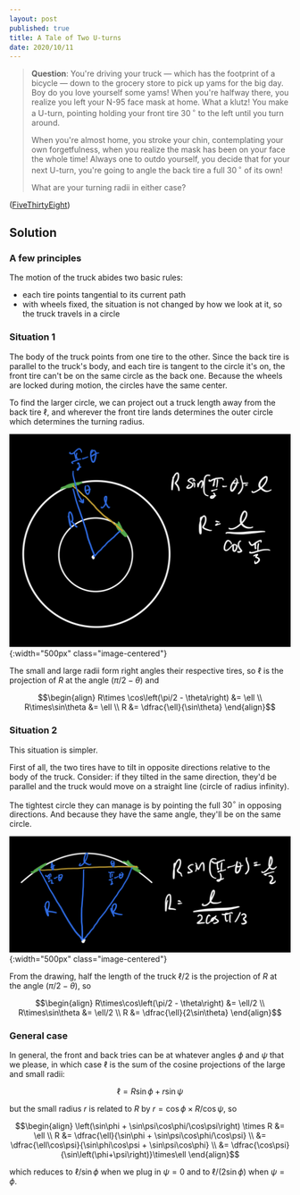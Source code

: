 ```yaml
---
layout: post
published: true
title: A Tale of Two U-turns
date: 2020/10/11
---
```


>**Question**: You're driving your truck — which has the footprint of a bicycle — down to the grocery store to pick up yams for the big day. Boy do you love yourself some yams! When you're halfway there, you realize you left your N-95 face mask at home. What a klutz! You make a U-turn, pointing holding your front tire $30\,^\circ$ to the left until you turn around. 
>
>When you're almost home, you stroke your chin, contemplating your own forgetfulness, when you realize the mask has been on your face the whole time! Always one to outdo yourself, you decide that for your next U-turn, you're going to angle the back tire a full $30\,^\circ$ of its own! 
>
>What are your turning radii in either case?

<!--more-->

([FiveThirtyEight](https://fivethirtyeight.com/features/can-you-parallel-park-your-car/))

## Solution

### A few principles

The motion of the truck abides two basic rules:

- each tire points tangential to its current path
- with wheels fixed, the situation is not changed by how we look at it, so the truck travels in a circle

### Situation 1

The body of the truck points from one tire to the other. Since the back tire is parallel to the truck's body, and each tire is tangent to the circle it's on, the front tire can't be on the same circle as the back one. Because the wheels are locked during motion, the circles have the same center. 

To find the larger circle, we can project out a truck length away from the back tire $\ell,$ and wherever the front tire lands determines the outer circle which determines the turning radius. 

![](/img/2020-10-09-turning-radius-situation-1.png){:width="500px" class="image-centered"}

The small and large radii form right angles their respective tires, so $\ell$ is the projection of $R$ at the angle $\left(\pi/2 - \theta\right)$ and

$$\begin{align}
R\times \cos\left(\pi/2 - \theta\right) &= \ell \\
R\times\sin\theta &= \ell \\
R &= \dfrac{\ell}{\sin\theta}
\end{align}$$

### Situation 2

This situation is simpler. 

First of all, the two tires have to tilt in opposite directions relative to the body of the truck. Consider: if they tilted in the same direction, they'd be parallel and the truck would move on a straight line (circle of radius infinity). 

The tightest circle they can manage is by pointing the full $30^\circ$ in opposing directions. And because they have the same angle, they'll be on the same circle. 

![](/img/2020-10-09-turning-radius-situation-2.png){:width="500px" class="image-centered"}

From the drawing, half the length of the truck $\ell/2$ is the projection of $R$ at the angle $\left(\pi/2-\theta\right),$ so

$$\begin{align}
R\times\cos\left(\pi/2 - \theta\right) &= \ell/2 \\
R\times\sin\theta &= \ell/2 \\
R &= \dfrac{\ell}{2\sin\theta}
\end{align}$$

### General case

In general, the front and back tries can be at whatever angles $\phi$ and $\psi$ that we please, in which case $\ell$ is the sum of the cosine projections of the large and small radii:

$$\ell = R\sin\phi + r\sin\psi$$

but the small radius $r$ is related to $R$ by $r = \cos\phi \times R/\cos\psi,$ so

$$\begin{align}
\left(\sin\phi + \sin\psi\cos\phi/\cos\psi\right) \times R &= \ell \\
R &= \dfrac{\ell}{\sin\phi + \sin\psi\cos\phi/\cos\psi} \\
&= \dfrac{\ell\cos\psi}{\sin\phi\cos\psi + \sin\psi\cos\phi} \\
&= \dfrac{\cos\psi}{\sin\left(\phi+\psi\right)}\times\ell
\end{align}$$

which reduces to $\ell/\sin\phi$ when we plug in $\psi=0$ and to $\ell/\left(2\sin\phi\right)$ when $\psi=\phi.$

<br>
